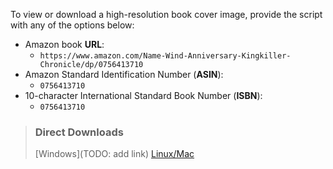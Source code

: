 To view or download a high-resolution book cover image, provide the script with any of the options below:

- Amazon book **URL**: 
  - ```https://www.amazon.com/Name-Wind-Anniversary-Kingkiller-Chronicle/dp/0756413710```
- Amazon Standard Identification Number (**ASIN**): 
  - ```0756413710```
- 10-character International Standard Book Number (**ISBN**): 
  - ```0756413710```

> ### Direct Downloads
> [Windows](TODO: add link)
> [Linux/Mac](https://github.com/drewmarsh/amazon-book-cover-grabber/releases/download/v1.0.0/amazon_book_cover_grabber.sh)
